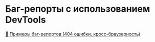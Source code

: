 # Баг-репорты с использованием DevTools

[🐛 Примеры баг-репортов (404 ошибки, кросс-браузерность)](../screenshots/2.%20Bug_Reports.pdf)